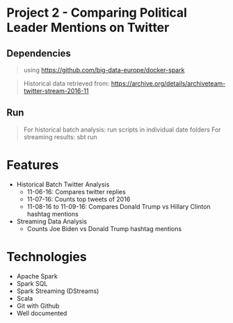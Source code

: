 # Project 2 - Comparing Political Leader Mentions on Twitter

## Dependencies
> using https://github.com/big-data-europe/docker-spark

> Historical data retrieved from: https://archive.org/details/archiveteam-twitter-stream-2016-11

## Run
> For historical batch analysis: run scripts in individual date folders
> For streaming results: sbt run

# Features
- Historical Batch Twitter Analysis
    - 11-06-16: Compares twitter replies
    - 11-07-16: Counts top tweets of 2016
    - 11-08-16 to 11-09-16: Compares Donald Trump vs Hillary Clinton hashtag mentions
- Streaming Data Analysis
    - Counts Joe Biden vs Donald Trump hashtag mentions

# Technologies
- Apache Spark
- Spark SQL
- Spark Streaming (DStreams)
- Scala
- Git with Github
- Well documented 
